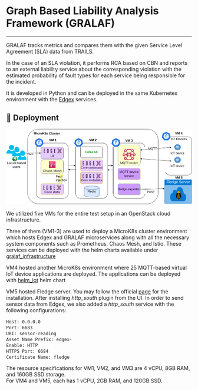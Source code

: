 # Graph Based Liability Analysis Framework (GRALAF)

-----------------------------------------

GRALAF tracks metrics and compares them with the given Service Level Agreement (SLA) data from TRAILS. 

In the case of an SLA violation, it performs RCA based on CBN and reports to an external liability service about the corresponding violation with the estimated probability of fault types for each service being responsible for the incident. 

It is developed in Python and can be deployed in the same Kubernetes environment with the [Edgex](https://github.com/edgexfoundry/edgex-go) services.

## :wrench: Deployment

<img src="images/useCase.png" alt="use case"/>

We utilized five VMs for the entire test setup in an OpenStack cloud infrastructure.

Three of them (VM1-3) are used to deploy a MicroK8s cluster environment which hosts Edgex and GRALAF microservices along with all the necessary system components such as Prometheus, Chaos Mesh, and Istio. 
These services can be deployed with the helm charts available under [gralaf_infrastructure](helm_charts/gralaf_infrastructure)

VM4 hosted another MicroK8s environment where 25 MQTT-based virtual IoT device applications are deployed. The applications can be deployed with [helm_iot](helm_charts/helm_iot) helm chart

VM5 hosted Fledge server. You may follow the official [page](https://github.com/fledge-iot/fledge) for the installation. After installing *http_south* plugin from the UI. In order to send sensor data from Edgex, we also added a *http_south* service with the following configurations:
```
Host: 0.0.0.0
Port: 6683
URI: sensor-reading
Asset Name Prefix: edgex-
Enable: HTTP
HTTPS Port: 6684
Certificate Name: fledge
```


The resource specifications for VM1, VM2, and VM3 are 4 vCPU, 8GB RAM, and 160GB SSD storage.<br />
For VM4 and VM5, each has 1 vCPU, 2GB RAM, and 120GB SSD.
